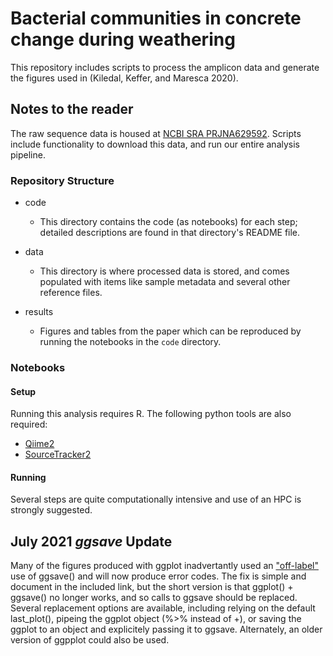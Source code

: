 # Bacterial communities in concrete change during weathering

This repository includes scripts to process the amplicon data and generate the figures used in (Kiledal, Keffer, and Maresca 2020).

## Notes to the reader

The raw sequence data is housed at [NCBI SRA PRJNA629592](https://www.ncbi.nlm.nih.gov/sra/PRJNA629592). Scripts include functionality to download this data, and run our entire analysis pipeline.

### Repository Structure

-   code

    -   This directory contains the code (as notebooks) for each step; detailed descriptions are found in that directory's README file.

-   data

    -   This directory is where processed data is stored, and comes populated with items like sample metadata and several other reference files.

-   results

    -   Figures and tables from the paper which can be reproduced by running the notebooks in the `code` directory.

### Notebooks

#### Setup

Running this analysis requires R. The following python tools are also required:

-   [Qiime2](https://docs.qiime2.org/2020.2/install/)
-   [SourceTracker2](https://github.com/biota/sourcetracker2)

#### Running

Several steps are quite computationally intensive and use of an HPC is strongly suggested.

## July 2021 *ggsave* Update
Many of the figures produced with ggplot inadvertantly used an ["off-label"](https://www.tidyverse.org/blog/2021/06/off-label-uses-in-ggplot2/?utm_source=feedburner&utm_medium=feed&utm_campaign=Feed:+rweekly-live+(R+Weekly+Live)) use of ggsave() and will now produce error codes. The fix is simple and document in the included link, but the short version is that ggplot() + ggsave() no longer works, and so calls to ggsave should be replaced. Several replacement options are available, including relying on the default last_plot(), pipeing the ggplot object (%>% instead of +), or saving the ggplot to an object and explicitely passing it to ggsave. Alternately, an older version of ggpplot could also be used.
